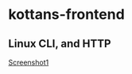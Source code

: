 # kottans-frontend

## Linux CLI, and HTTP

[Screenshot1](images/Linux.png "Linux, Command Line, HTTP Tools")
